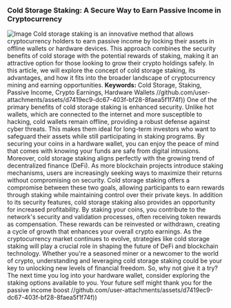 ### Cold Storage Staking: A Secure Way to Earn Passive Income in Cryptocurrency

![Image](https://github.com/user-attachments/assets/4a25d116-2220-4385-b08e-f287af8fcbc4)
Cold storage staking is an innovative method that allows cryptocurrency holders to earn passive income by locking their assets in offline wallets or hardware devices. This approach combines the security benefits of cold storage with the potential rewards of staking, making it an attractive option for those looking to grow their crypto holdings safely. In this article, we will explore the concept of cold storage staking, its advantages, and how it fits into the broader landscape of cryptocurrency mining and earning opportunities.
**Keywords:** Cold Storage, Staking, Passive Income, Crypto Earnings, Hardware Wallets
 //github.com/user-attachments/assets/d7419ec9-dc67-403f-bf28-8faea5f1f74f))
One of the primary benefits of cold storage staking is enhanced security. Unlike hot wallets, which are connected to the internet and more susceptible to hacking, cold wallets remain offline, providing a robust defense against cyber threats. This makes them ideal for long-term investors who want to safeguard their assets while still participating in staking programs. By securing your coins in a hardware wallet, you can enjoy the peace of mind that comes with knowing your funds are safe from digital intrusions.
Moreover, cold storage staking aligns perfectly with the growing trend of decentralized finance (DeFi). As more blockchain projects introduce staking mechanisms, users are increasingly seeking ways to maximize their returns without compromising on security. Cold storage staking offers a compromise between these two goals, allowing participants to earn rewards through staking while maintaining control over their private keys.
In addition to its security features, cold storage staking also provides an opportunity for increased profitability. By staking your coins, you contribute to the network's security and validation processes, often receiving token rewards as compensation. These rewards can be reinvested or withdrawn, creating a cycle of growth that enhances your overall crypto earnings.
As the cryptocurrency market continues to evolve, strategies like cold storage staking will play a crucial role in shaping the future of DeFi and blockchain technology. Whether you're a seasoned miner or a newcomer to the world of crypto, understanding and leveraging cold storage staking could be your key to unlocking new levels of financial freedom. So, why not give it a try? The next time you log into your hardware wallet, consider exploring the staking options available to you. Your future self might thank you for the passive income boost
 //github.com/user-attachments/assets/d7419ec9-dc67-403f-bf28-8faea5f1f74f))

